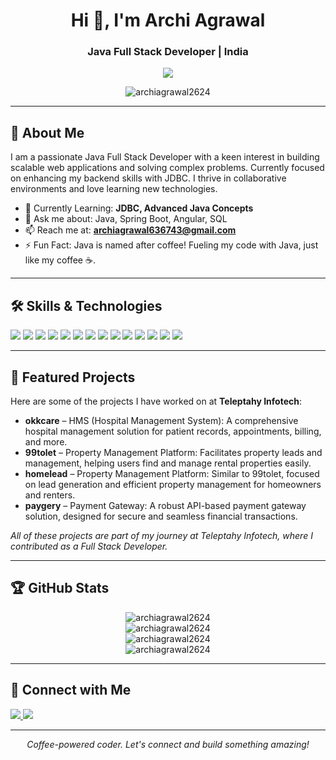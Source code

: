 <h1 align="center">Hi 👋, I'm Archi Agrawal</h1>
<h3 align="center">Java Full Stack Developer | India</h3>

<p align="center">
  <img src="https://capsule-render.vercel.app/api?text=Welcome%20to%20my%20Profile!&animation=fadeIn&type=waving&color=gradient&height=100"/>
</p>

<p align="center">
  <img src="https://komarev.com/ghpvc/?username=archiagrawal2624&label=Profile%20views&color=0e75b6&style=flat" alt="archiagrawal2624" />
</p>

---

## 🚀 About Me

I am a passionate Java Full Stack Developer with a keen interest in building scalable web applications and solving complex problems. Currently focused on enhancing my backend skills with JDBC. I thrive in collaborative environments and love learning new technologies.

- 🌱 Currently Learning: **JDBC, Advanced Java Concepts**
- 💬 Ask me about: Java, Spring Boot, Angular, SQL
- 📫 Reach me at: **archiagrawal636743@gmail.com**
- ⚡ Fun Fact: Java is named after coffee! Fueling my code with Java, just like my coffee ☕.

---

## 🛠️ Skills & Technologies

<p align="left">
  <img src="https://img.shields.io/badge/Java-ED8B00?style=for-the-badge&logo=java&logoColor=white"/>
  <img src="https://img.shields.io/badge/Spring%20Boot-6DB33F?style=for-the-badge&logo=spring&logoColor=white"/>
  <img src="https://img.shields.io/badge/Angular-DD0031?style=for-the-badge&logo=angular&logoColor=white"/>
  <img src="https://img.shields.io/badge/React-61DAFB?style=for-the-badge&logo=react&logoColor=black"/>
  <img src="https://img.shields.io/badge/Node.js-339933?style=for-the-badge&logo=nodedotjs&logoColor=white"/>
  <img src="https://img.shields.io/badge/Express.js-000000?style=for-the-badge&logo=express&logoColor=white"/>
  <img src="https://img.shields.io/badge/MongoDB-47A248?style=for-the-badge&logo=mongodb&logoColor=white"/>
  <img src="https://img.shields.io/badge/AJAX-000000?style=for-the-badge&logo=ajax&logoColor=white"/>
  <img src="https://img.shields.io/badge/TypeScript-3178C6?style=for-the-badge&logo=typescript&logoColor=white"/>
  <img src="https://img.shields.io/badge/JavaScript-F7DF1E?style=for-the-badge&logo=javascript&logoColor=black"/>
  <img src="https://img.shields.io/badge/HTML5-E34F26?style=for-the-badge&logo=html5&logoColor=white"/>
  <img src="https://img.shields.io/badge/CSS3-1572B6?style=for-the-badge&logo=css3&logoColor=white"/>
  <img src="https://img.shields.io/badge/MySQL-4479A1?style=for-the-badge&logo=mysql&logoColor=white"/>
  <img src="https://img.shields.io/badge/Git-F05032?style=for-the-badge&logo=git&logoColor=white"/>
</p>

---

## 📂 Featured Projects

Here are some of the projects I have worked on at **Teleptahy Infotech**:

- **okkcare** – HMS (Hospital Management System): A comprehensive hospital management solution for patient records, appointments, billing, and more.
- **99tolet** – Property Management Platform: Facilitates property leads and management, helping users find and manage rental properties easily.
- **homelead** – Property Management Platform: Similar to 99tolet, focused on lead generation and efficient property management for homeowners and renters.
- **paygery** – Payment Gateway: A robust API-based payment gateway solution, designed for secure and seamless financial transactions.

*All of these projects are part of my journey at Teleptahy Infotech, where I contributed as a Full Stack Developer.*

---

## 🏆 GitHub Stats

<p align="center">
  <img src="https://github-profile-trophy.vercel.app/?username=archiagrawal2624" alt="archiagrawal2624" />
  <br>
  <img src="https://github-readme-stats.vercel.app/api?username=archiagrawal2624&show_icons=true&locale=en" alt="archiagrawal2624" />
  <br>
  <img src="https://github-readme-streak-stats.herokuapp.com/?user=archiagrawal2624&" alt="archiagrawal2624" />
  <br>
  <img src="https://github-readme-stats.vercel.app/api/top-langs?username=archiagrawal2624&show_icons=true&locale=en&layout=compact" alt="archiagrawal2624" />
</p>

---

## 🔗 Connect with Me

<p align="left">
  <a href="https://linkedin.com/in/archi-agrawal80" target="blank">
    <img src="https://img.shields.io/badge/LinkedIn-0077B5?style=for-the-badge&logo=linkedin&logoColor=white"/>
  </a>
  <a href="https://www.leetcode.com/archiagrawal636743" target="blank">
    <img src="https://img.shields.io/badge/LeetCode-000000?style=for-the-badge&logo=leetcode&logoColor=white"/>
  </a>
</p>

---

<p align="center"> <i>Coffee-powered coder. Let's connect and build something amazing!</i> </p>
